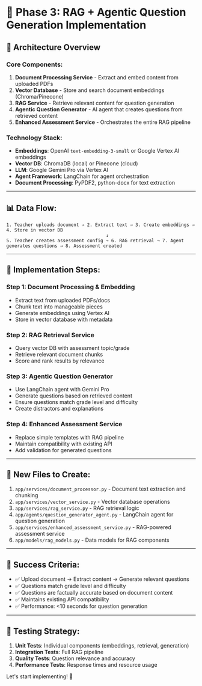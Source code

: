 # 🤖 Phase 3: RAG + Agentic Question Generation Implementation

## 🎯 **Architecture Overview**

### **Core Components:**
1. **Document Processing Service** - Extract and embed content from uploaded PDFs
2. **Vector Database** - Store and search document embeddings (Chroma/Pinecone)
3. **RAG Service** - Retrieve relevant content for question generation
4. **Agentic Question Generator** - AI agent that creates questions from retrieved content
5. **Enhanced Assessment Service** - Orchestrates the entire RAG pipeline

### **Technology Stack:**
- **Embeddings**: OpenAI `text-embedding-3-small` or Google Vertex AI embeddings
- **Vector DB**: ChromaDB (local) or Pinecone (cloud)
- **LLM**: Google Gemini Pro via Vertex AI
- **Agent Framework**: LangChain for agent orchestration
- **Document Processing**: PyPDF2, python-docx for text extraction

---

## 📊 **Data Flow:**

```
1. Teacher uploads document → 2. Extract text → 3. Create embeddings → 4. Store in vector DB
                                     ↓
5. Teacher creates assessment config → 6. RAG retrieval → 7. Agent generates questions → 8. Assessment created
```

---

## 🔧 **Implementation Steps:**

### **Step 1: Document Processing & Embedding**
- Extract text from uploaded PDFs/docs
- Chunk text into manageable pieces
- Generate embeddings using Vertex AI
- Store in vector database with metadata

### **Step 2: RAG Retrieval Service**
- Query vector DB with assessment topic/grade
- Retrieve relevant document chunks
- Score and rank results by relevance

### **Step 3: Agentic Question Generator**
- Use LangChain agent with Gemini Pro
- Generate questions based on retrieved content
- Ensure questions match grade level and difficulty
- Create distractors and explanations

### **Step 4: Enhanced Assessment Service**
- Replace simple templates with RAG pipeline
- Maintain compatibility with existing API
- Add validation for generated questions

---

## 📁 **New Files to Create:**

1. `app/services/document_processor.py` - Document text extraction and chunking
2. `app/services/vector_service.py` - Vector database operations
3. `app/services/rag_service.py` - RAG retrieval logic
4. `app/agents/question_generator_agent.py` - LangChain agent for question generation
5. `app/services/enhanced_assessment_service.py` - RAG-powered assessment service
6. `app/models/rag_models.py` - Data models for RAG components

---

## 🎯 **Success Criteria:**

- ✅ Upload document → Extract content → Generate relevant questions
- ✅ Questions match grade level and difficulty
- ✅ Questions are factually accurate based on document content
- ✅ Maintains existing API compatibility
- ✅ Performance: <10 seconds for question generation

---

## 🧪 **Testing Strategy:**

1. **Unit Tests**: Individual components (embeddings, retrieval, generation)
2. **Integration Tests**: Full RAG pipeline
3. **Quality Tests**: Question relevance and accuracy
4. **Performance Tests**: Response times and resource usage

Let's start implementing! 🚀
